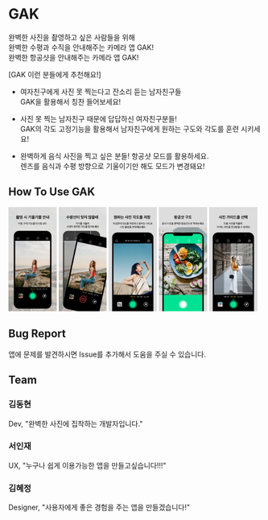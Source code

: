 # GAK
완벽한 사진을 촬영하고 싶은 사람들을 위해<br> 
완벽한 수평과 수직을 안내해주는 카메라 앱 GAK!<br>
완벽한 항공샷을 안내해주는 카메라 앱 GAK!

[GAK 이런 분들에게 추천해요!]

- 여자친구에게 사진 못 찍는다고 잔소리 듣는 남자친구들<br>
 GAK을 활용해서 칭찬 들어보세요!

- 사진 못 찍는 남자친구 때문에 답답하신 여자친구분들!<br>
   GAK의 각도 고정기능을 활용해서 남자친구에게 원하는 구도와 각도를 훈련 시키세요!

- 완벽하게 음식 사진을 찍고 싶은 분들! 항공샷 모드를 활용하세요.<br>
   렌즈를 음식과 수평 방향으로 기울이기만 해도 모드가 변경돼요!

 ## How To Use GAK
 <img src="Sandbox/GitHubImage/6.5ver_screenshot01.png" width="19%" title="px(픽셀) 크기 설정" alt="RubberDuck"> <img 
src="Sandbox/GitHubImage/6.5ver_screenshot02.png" width="19%" title="px(픽셀) 크기 설정" alt="RubberDuck"> <img 
src="Sandbox/GitHubImage/6.5ver_screenshot03.png" width="19%" title="px(픽셀) 크기 설정" alt="RubberDuck"> <img 
src="Sandbox/GitHubImage/6.5ver_screenshot04.png" width="19%" title="px(픽셀) 크기 설정" alt="RubberDuck"> <img 
src="Sandbox/GitHubImage/6.5ver_screenshot05.png" width="19%" title="px(픽셀) 크기 설정" alt="RubberDuck">
 

## Bug Report
앱에 문제를 발견하시면 Issue를 추가해서 도움을 주실 수 있습니다.
 
## Team

### 김동현
Dev, "완벽한 사진에 집착하는 개발자입니다."

### 서인재
UX, "누구나 쉽게 이용가능한 앱을 만들고싶습니다!!!" 

### 김혜정
Designer, "사용자에게 좋은 경험을 주는 앱을 만들겠습니다!"
